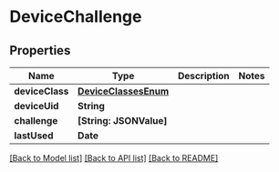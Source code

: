 # DeviceChallenge

## Properties
Name | Type | Description | Notes
------------ | ------------- | ------------- | -------------
**deviceClass** | [**DeviceClassesEnum**](DeviceClassesEnum.md) |  | 
**deviceUid** | **String** |  | 
**challenge** | **[String: JSONValue]** |  | 
**lastUsed** | **Date** |  | 

[[Back to Model list]](../README.md#documentation-for-models) [[Back to API list]](../README.md#documentation-for-api-endpoints) [[Back to README]](../README.md)


